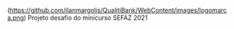 (https://github.com/ilanmargolis/QualitiBank/WebContent/images/logomarca.png)
Projeto desafio do minicurso SEFAZ 2021

